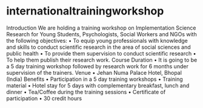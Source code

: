internationaltrainingworkshop
=============================

Introduction We are holding a training workshop on Implementation Science Research for Young Students, Psychologists, Social Workers and NGOs with the following objectives: •	To equip young professionals with knowledge and skills to conduct scientific research in the area of social sciences and public health •	To provide them supervision to conduct scientific research •	To help them publish their research work. Course Duration  •	It is going to be a 5 day training workshop followed by research work for 6 months under supervision of the trainers.  Venue •	Jehan Numa Palace Hotel, Bhopal (India) Benefits •	Participation in a 5 day training workshops •	Training material •	Hotel stay for 5 days with complementary breakfast, lunch and dinner •	Tea/Coffee during the training sessions •	Certificate of participation •	30 credit hours
